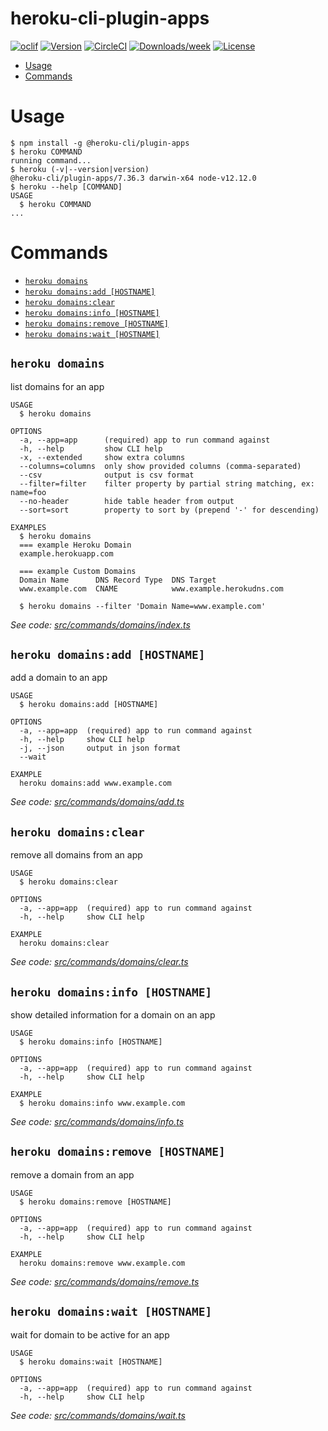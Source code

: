 heroku-cli-plugin-apps
======================

[![oclif](https://img.shields.io/badge/cli-oclif-brightgreen.svg)](https://oclif.io)
[![Version](https://img.shields.io/npm/v/heroku-cli-plugin-apps.svg)](https://npmjs.org/package/heroku-cli-plugin-apps)
[![CircleCI](https://circleci.com/gh/brettgoulder/heroku-cli-plugin-apps/tree/master.svg?style=shield)](https://circleci.com/gh/brettgoulder/heroku-cli-plugin-apps/tree/master)
[![Downloads/week](https://img.shields.io/npm/dw/heroku-cli-plugin-apps.svg)](https://npmjs.org/package/heroku-cli-plugin-apps)
[![License](https://img.shields.io/npm/l/heroku-cli-plugin-apps.svg)](https://github.com/brettgoulder/heroku-cli-plugin-apps/blob/master/package.json)

<!-- toc -->
* [Usage](#usage)
* [Commands](#commands)
<!-- tocstop -->
# Usage
<!-- usage -->
```sh-session
$ npm install -g @heroku-cli/plugin-apps
$ heroku COMMAND
running command...
$ heroku (-v|--version|version)
@heroku-cli/plugin-apps/7.36.3 darwin-x64 node-v12.12.0
$ heroku --help [COMMAND]
USAGE
  $ heroku COMMAND
...
```
<!-- usagestop -->
# Commands
<!-- commands -->
* [`heroku domains`](#heroku-domains)
* [`heroku domains:add [HOSTNAME]`](#heroku-domainsadd-hostname)
* [`heroku domains:clear`](#heroku-domainsclear)
* [`heroku domains:info [HOSTNAME]`](#heroku-domainsinfo-hostname)
* [`heroku domains:remove [HOSTNAME]`](#heroku-domainsremove-hostname)
* [`heroku domains:wait [HOSTNAME]`](#heroku-domainswait-hostname)

## `heroku domains`

list domains for an app

```
USAGE
  $ heroku domains

OPTIONS
  -a, --app=app      (required) app to run command against
  -h, --help         show CLI help
  -x, --extended     show extra columns
  --columns=columns  only show provided columns (comma-separated)
  --csv              output is csv format
  --filter=filter    filter property by partial string matching, ex: name=foo
  --no-header        hide table header from output
  --sort=sort        property to sort by (prepend '-' for descending)

EXAMPLES
  $ heroku domains
  === example Heroku Domain
  example.herokuapp.com

  === example Custom Domains
  Domain Name      DNS Record Type  DNS Target
  www.example.com  CNAME            www.example.herokudns.com

  $ heroku domains --filter 'Domain Name=www.example.com'
```

_See code: [src/commands/domains/index.ts](https://github.com/heroku/heroku-cli-plugin-apps/blob/v7.36.3/src/commands/domains/index.ts)_

## `heroku domains:add [HOSTNAME]`

add a domain to an app

```
USAGE
  $ heroku domains:add [HOSTNAME]

OPTIONS
  -a, --app=app  (required) app to run command against
  -h, --help     show CLI help
  -j, --json     output in json format
  --wait

EXAMPLE
  heroku domains:add www.example.com
```

_See code: [src/commands/domains/add.ts](https://github.com/heroku/heroku-cli-plugin-apps/blob/v7.36.3/src/commands/domains/add.ts)_

## `heroku domains:clear`

remove all domains from an app

```
USAGE
  $ heroku domains:clear

OPTIONS
  -a, --app=app  (required) app to run command against
  -h, --help     show CLI help

EXAMPLE
  heroku domains:clear
```

_See code: [src/commands/domains/clear.ts](https://github.com/heroku/heroku-cli-plugin-apps/blob/v7.36.3/src/commands/domains/clear.ts)_

## `heroku domains:info [HOSTNAME]`

show detailed information for a domain on an app

```
USAGE
  $ heroku domains:info [HOSTNAME]

OPTIONS
  -a, --app=app  (required) app to run command against
  -h, --help     show CLI help

EXAMPLE
  $ heroku domains:info www.example.com
```

_See code: [src/commands/domains/info.ts](https://github.com/heroku/heroku-cli-plugin-apps/blob/v7.36.3/src/commands/domains/info.ts)_

## `heroku domains:remove [HOSTNAME]`

remove a domain from an app

```
USAGE
  $ heroku domains:remove [HOSTNAME]

OPTIONS
  -a, --app=app  (required) app to run command against
  -h, --help     show CLI help

EXAMPLE
  heroku domains:remove www.example.com
```

_See code: [src/commands/domains/remove.ts](https://github.com/heroku/heroku-cli-plugin-apps/blob/v7.36.3/src/commands/domains/remove.ts)_

## `heroku domains:wait [HOSTNAME]`

wait for domain to be active for an app

```
USAGE
  $ heroku domains:wait [HOSTNAME]

OPTIONS
  -a, --app=app  (required) app to run command against
  -h, --help     show CLI help
```

_See code: [src/commands/domains/wait.ts](https://github.com/heroku/heroku-cli-plugin-apps/blob/v7.36.3/src/commands/domains/wait.ts)_
<!-- commandsstop -->
